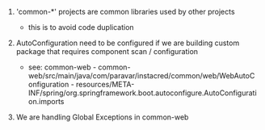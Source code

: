 1. 'common-*' projects are common libraries used by other projects
    - this is to avoid code duplication
  
2. AutoConfiguration need to be configured if we are building custom package that requires component scan / configuration
   - see: common-web
           - common-web/src/main/java/com/paravar/instacred/common/web/WebAutoConfiguration
           - resources/META-INF/spring/org.springframework.boot.autoconfigure.AutoConfiguration.imports
3. We are handling Global Exceptions in common-web

